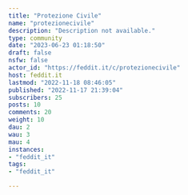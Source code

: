 ```yaml
---
title: "Protezione Civile" 
name: "protezionecivile"
description: "Description not available."
type: community
date: "2023-06-23 01:18:50"
draft: false
nsfw: false
actor_id: "https://feddit.it/c/protezionecivile"
host: feddit.it
lastmod: "2022-11-18 08:46:05"
published: "2022-11-17 21:39:04"
subscribers: 25
posts: 10
comments: 20
weight: 10
dau: 2
wau: 3
mau: 4
instances:
- "feddit_it"
tags: 
- "feddit_it"

---
```

